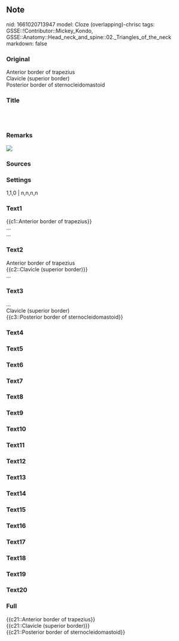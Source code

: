 ## Note
nid: 1661020713947
model: Cloze (overlapping)-chrisc
tags: GSSE::!Contributor::Mickey_Kondo, GSSE::Anatomy::Head_neck_and_spine::02._Triangles_of_the_neck
markdown: false

### Original
<div>
  Anterior border of trapezius
</div>
<div>
  Clavicle (superior border)
</div>
<div>
  Posterior border of sternocleidomastoid
</div>

### Title
<font color="#FFFFFF">Borders of the posterior triangle (clockwise
with 12 o' clock pointing cranially)</font>

### Remarks
<img src= 
"Posterior-Triangle-of-the-Neck-Borders-and-Muscles-of-the-Floor.jpg">

### Sources


### Settings
1,1,0 | n,n,n,n

### Text1
<div>
  {{c1::Anterior border of trapezius}}
</div>
<div>
  ...
</div>
<div>
  ...
</div>

### Text2
<div>
  Anterior border of trapezius
</div>
<div>
  {{c2::Clavicle (superior border)}}
</div>
<div>
  ...
</div>

### Text3
<div>
  ...
</div>
<div>
  Clavicle (superior border)
</div>
<div>
  {{c3::Posterior border of sternocleidomastoid}}
</div>

### Text4


### Text5


### Text6


### Text7


### Text8


### Text9


### Text10


### Text11


### Text12


### Text13


### Text14


### Text15


### Text16


### Text17


### Text18


### Text19


### Text20


### Full
<div>
  {{c21::Anterior border of trapezius}}
</div>
<div>
  {{c21::Clavicle (superior border)}}
</div>
<div>
  {{c21::Posterior border of sternocleidomastoid}}
</div>
